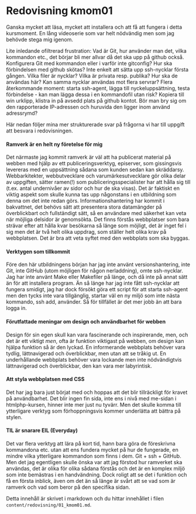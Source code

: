 ---
---
Redovisning kmom01
=========================

Ganska mycket att läsa, mycket att installera och att få att fungera i detta kursmoment. En lång videoserie som var helt nödvändig men som jag behövde stega mig igenom.

Lite inledande ofiltrerad frustration: Vad är Git, hur använder man det, vilka kommandon etc., det börjar bli mer allvar då det ska upp på github också. Konfigurera Git med kommandon eller i varför inte gitconfig? Hur ska förbindelsen med github skötas? Inte enkelt att sätta upp ssh-nycklar första gången. Vilka filer är nycklar? Vilka är privata resp. publika? Hur ska de användas här? Kan samma nycklar användas mot flera servrar? Flera återkommande moment: starta ssh-agent, lägga till nyckeluppsättning, testa förbindelse - kan man lägga dessa i en kommandofil utan risk? Kopiera till win urklipp, klistra in på avsedd plats på github kontot. Bör man bry sig om den rapporterade IP-adressen och huruvida den ligger inom använd adressrymd?

Här nedan följer mina mer strukturerade svar på frågorna vi har till uppgift att besvara i redovisningen.

#### Ramverk är en helt ny företelse för mig
Det närmaste jag kommit ramverk är väl att ha publicerat material på webben med hjälp av ett publiceringsverktyg, episerver, som gissingsvis levereras med en uppsättning sådana som kunden sedan kan skräddarsy. Webbarkitekter, webbutvecklare och varumärkesutvecklare gör olika delar av uppgiften, sätter ramen(!) som publiceringsspecialister har att hålla sig till (t.ex. antal undernivåer av sidor och hur de ska visas). Det är faktiskt en viktig aspekt som skulle kunna tas upp någonstans i en utbildning som denna om det inte redan görs. Informationshantering har kommit i bakvattnet, det behövs sätt att presentera stora datamängder på överblickbart och fullständigt sätt, så en användare med säkerhet kan veta när möjliga delsidor är genomsökta. Det finns förstås webbplatser som bara strävar efter att hålla kvar besökarna så länge som möjligt, det är inget fel i sig men det är två helt olika uppdrag, som ställer helt olika krav på webbplatsen. Det är bra att veta syftet med den webbplats som ska byggas.

#### Verktygen som tillkommit
Före den här utbildningens början har jag inte använt versionshantering, inte Git, inte GitHub (utom möjligen för någon nerladdning), omte ssh-nycklar. Jag har inte använt Make eller Makefiler på länge, och då inte på annat sätt än för att installera program. Än så länge har jag inte fått ssh-nycklar att fungera smidigt, jag har dock försökt göra ett script för att starta ssh-agent men den tycks inte  vara tillgänglig, startar väl en ny miljö som inte nästa kommando, ssh add, använder. Så för tillfället är det mer jobb än att bara logga in.

#### Förutfattade meningar om design och användbarhet för webben
Design för sin egen skull kan vara fascinerande och inspirerande, men, och det är ett viktigt *men*, ofta är funktion viktigast på webben, om design kan hjälpa funktion så är den lyckad. En informerande webbplats behöver vara tydlig, lättnavigerad och överblickbar, men utan att se tråkig ut. En underhållande webbplats behöver vara lockande men inte nödvändigtvis lättnavigerad och överblickbar, den kan vara mer labyrintisk.

#### Att styla webbplatsen med CSS
Det har jag bara just börjat med och hoppas att det blir tillräckligt för kravet på användbarhet. Det blir ingen fin sida, inte ens i nivå med me-sidan i htmlphp-kursen, hinner inte mer just nu tyvärr. Men det skulle komma till ytterligare verktyg som förhoppningsvis kommer underlätta att bättra på stylen.

#### TIL är snarare EIL (Everyday)
Det var flera verktyg att lära på kort tid, hann bara göra de föreskrivna kommandona etc. utan att ens fundera mycket på hur de fungerade, en mindre vilka ytterligare kommandon som finns i dem.
Git + ssh + GitHub. Men det jag egentligen skulle önska var att jag förstod hur ramverket ska användas, det är olika för olika sådana förstås och det är en komplex miljö som inte bemästras i en handvändning. Dock roligt att se det i funktion och få en första inblick, även om det än så länge är svårt att se vad som är ramverk och vad som beror på den specifika sidan.

Detta innehåll är skrivet i markdown och du hittar innehållet i filen `content/redovisning/01_kmom01.md`.
